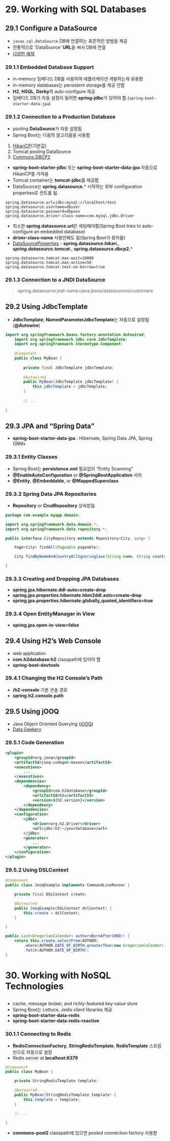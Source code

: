 # 29. Working with SQL Databases

## 29.1 Configure a DataSource
* <code>javax.sql.DataSource</code> DB에 연결하는 표준적인 방법을 제공
* 전통적으로 'DataSource' **URL**을 써서 DB에 연결
* [다양한 예제](https://docs.spring.io/spring-boot/docs/current/reference/htmlsingle/#howto-configure-a-datasource)

### 29.1.1 Embedded Database Support
* in-memory 임베디드 DB를 사용하여 애플리케이션 개발하는게 유용함
* in-memory databases는 persistent storage를 제공 안함
* **H2**, **HSQL**, **Derby**의 auto-configure 제공
* 임베디드 DB가 자동 설정이 될려면 **spring-jdbc**가 있어야 함.(<code>spring-boot-starter-data-jpa</code>)

### 29.1.2 Connection to a Production Database
* pooling **DataSource**가 자동 설정됨
* Spring Boot는 다음의 알고리즘을 사용함
1. [HikariCP](https://github.com/brettwooldridge/HikariCP)(기본값)
2. Tomcat pooling DataSource
3. [Commons DBCP2](https://commons.apache.org/proper/commons-dbcp/)
* **spring-boot-starter-jdbc** 또는 **spring-boot-starter-data-jpa** 자동으로 HikariCP를 가져옴
* Tomcat container는 **tomcat-jdbc**를 제공함
* DataSource는 **spring.datasource.*** 시작하는 외부 configuration properties로 컨트롤 됨.

```properties
spring.datasource.url=jdbc:mysql://localhost/test
spring.datasource.username=dbuser
spring.datasource.password=dbpass
spring.datasource.driver-class-name=com.mysql.jdbc.Driver
```
* 최소한 **spring.datasource.url**은 세팅해야함(Spring Boot tries to auto-configure an embedded database)
* **driver-class-name** 사용안해도 됨(Spring Boot가 찾아줌)
* [DataSourceProperties](https://github.com/spring-projects/spring-boot/blob/v2.0.1.RELEASE/spring-boot-project/spring-boot-autoconfigure/src/main/java/org/springframework/boot/autoconfigure/jdbc/DataSourceProperties.java) - **spring.datasource.hikari.***, **spring.datasource.tomcat.***, **spring.datasource.dbcp2.***

```properties
spring.datasource.tomcat.max-wait=10000
spring.datasource.tomcat.max-active=50 
spring.datasource.tomcat.test-on-borrow=true
```

### 29.1.3 Connection to a JNDI DataSource
> spring.datasource.jndi-name=java:jboss/datasources/customers

## 29.2 Using JdbcTemplate
* **JdbcTemplate**, **NamedParameterJdbcTemplate**는 자동으로 설정됨 (**@Autowire**)

```java
import org.springframework.beans.factory.annotation.Autowired;
    import org.springframework.jdbc.core.JdbcTemplate;
    import org.springframework.stereotype.Component;
    
    @Component
    public class MyBean {
    
        private final JdbcTemplate jdbcTemplate;
    
        @Autowired
        public MyBean(JdbcTemplate jdbcTemplate) {
            this.jdbcTemplate = jdbcTemplate;
        }
    
        // ...
    
}
```


## 29.3 JPA and “Spring Data”
* **spring-boot-starter-data-jpa** : Hibernate, Spring Data JPA, Spring ORMs

### 29.3.1 Entity Classes
* Spring Boot는 **persistence.xml** 필요없이 “Entity Scanning”
* **@EnableAutoConfiguration** or **@SpringBootApplication** 서치
* **@Entity**, **@Embeddable**, or **@MappedSuperclass**

### 29.3.2 Spring Data JPA Repositories
*  **Repository** or **CrudRepository** 상속받음
```java
package com.example.myapp.domain;

import org.springframework.data.domain.*;
import org.springframework.data.repository.*;

public interface CityRepository extends Repository<City, Long> {

	Page<City> findAll(Pageable pageable);

	City findByNameAndCountryAllIgnoringCase(String name, String country);

}
```

### 29.3.3 Creating and Dropping JPA Databases
* **spring.jpa.hibernate.ddl-auto=create-drop**
* **spring.jpa.properties.hibernate.hbm2ddl.auto=create-drop**
* **spring.jpa.properties.hibernate.globally_quoted_identifiers=true**

### 29.3.4 Open EntityManager in View
* **spring.jpa.open-in-view=false**

## 29.4 Using H2’s Web Console
* web application
* **com.h2database:h2** classpath에 있어야 함
* **spring-boot-devtools**

### 29.4.1 Changing the H2 Console’s Path
* **/h2-console** 기본 콘솔 경로
* **spring.h2.console.path**

## 29.5 Using jOOQ
* Java Object Oriented Querying ([jOOQ](http://www.jooq.org/))
* [Data Geekery](http://www.datageekery.com/)

### 29.5.1 Code Generation
```xml
<plugin>
	<groupId>org.jooq</groupId>
	<artifactId>jooq-codegen-maven</artifactId>
	<executions>
		...
	</executions>
	<dependencies>
		<dependency>
			<groupId>com.h2database</groupId>
			<artifactId>h2</artifactId>
			<version>${h2.version}</version>
		</dependency>
	</dependencies>
	<configuration>
		<jdbc>
			<driver>org.h2.Driver</driver>
			<url>jdbc:h2:~/yourdatabase</url>
		</jdbc>
		<generator>
			...
		</generator>
	</configuration>
</plugin>
```

### 29.5.2 Using DSLContext
```java
@Component
public class JooqExample implements CommandLineRunner {

	private final DSLContext create;

	@Autowired
	public JooqExample(DSLContext dslContext) {
		this.create = dslContext;
	}

}
```
```java
public List<GregorianCalendar> authorsBornAfter1980() {
	return this.create.selectFrom(AUTHOR)
		.where(AUTHOR.DATE_OF_BIRTH.greaterThan(new GregorianCalendar(1980, 0, 1)))
		.fetch(AUTHOR.DATE_OF_BIRTH);
}
```

# 30. Working with NoSQL Technologies

## 
* cache, message broker, and richly-featured key-value store
*  Spring Boot는 Lettuce, Jedis client libraries 제공
* **spring-boot-starter-data-redis**
* **spring-boot-starter-data-redis-reactive**

### 30.1.1 Connecting to Redis
* **RedisConnectionFactory**, **StringRedisTemplate**, **RedisTemplate** 스프링 빈으로 자동으로 설정
* Redis server at **localhost:6379**
```java
@Component
public class MyBean {

	private StringRedisTemplate template;

	@Autowired
	public MyBean(StringRedisTemplate template) {
		this.template = template;
	}

	// ...

}
```
* **commons-pool2** classpath에 있으면 pooled connection factory 사용함

